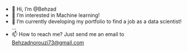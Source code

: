 - 👋 Hi, I’m @Behzad
- 👀 I’m interested in Machine learning!
- 🌱 I’m currently developing my portfolio to find a job as a data scientist! ...
- 📫 How to reach me? Just send me an email to Behzadnorouzi73@gmail.com

<!---
AcaBehzad/AcaBehzad is a ✨ special ✨ repository because its `README.md` (this file) appears on your GitHub profile.
You can click the Preview link to take a look at your changes.
--->
